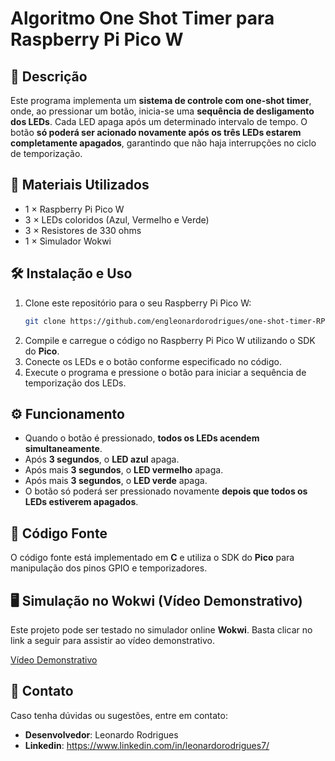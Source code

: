 # Algoritmo One Shot Timer para Raspberry Pi Pico W

## 📌 Descrição
Este programa implementa um **sistema de controle com one-shot timer**, onde, ao pressionar um botão, inicia-se uma **sequência de desligamento dos LEDs**. Cada LED apaga após um determinado intervalo de tempo. O botão **só poderá ser acionado novamente após os três LEDs estarem completamente apagados**, garantindo que não haja interrupções no ciclo de temporização.

## 🔧 Materiais Utilizados
- 1 × Raspberry Pi Pico W
- 3 × LEDs coloridos (Azul, Vermelho e Verde)
- 3 × Resistores de 330 ohms
- 1 × Simulador Wokwi

## 🛠 Instalação e Uso
1. Clone este repositório para o seu Raspberry Pi Pico W:
   ```sh
   git clone https://github.com/engleonardorodrigues/one-shot-timer-RP2040.git
   ```
2. Compile e carregue o código no Raspberry Pi Pico W utilizando o SDK do **Pico**.
3. Conecte os LEDs e o botão conforme especificado no código.
4. Execute o programa e pressione o botão para iniciar a sequência de temporização dos LEDs.

## ⚙️ Funcionamento
- Quando o botão é pressionado, **todos os LEDs acendem simultaneamente**.
- Após **3 segundos**, o **LED azul** apaga.
- Após mais **3 segundos**, o **LED vermelho** apaga.
- Após mais **3 segundos**, o **LED verde** apaga.
- O botão só poderá ser pressionado novamente **depois que todos os LEDs estiverem apagados**.

## 📜 Código Fonte
O código fonte está implementado em **C** e utiliza o SDK do **Pico** para manipulação dos pinos GPIO e temporizadores.

## 🖥 Simulação no Wokwi (Vídeo Demonstrativo)
Este projeto pode ser testado no simulador online **Wokwi**. Basta clicar no link a seguir para assistir ao vídeo demonstrativo.

[Vídeo Demonstrativo](https://www.youtube.com/watch?v=Odi_st8Awek)

## 📩 Contato
Caso tenha dúvidas ou sugestões, entre em contato:
- **Desenvolvedor**: Leonardo Rodrigues
- **Linkedin**: https://www.linkedin.com/in/leonardorodrigues7/
